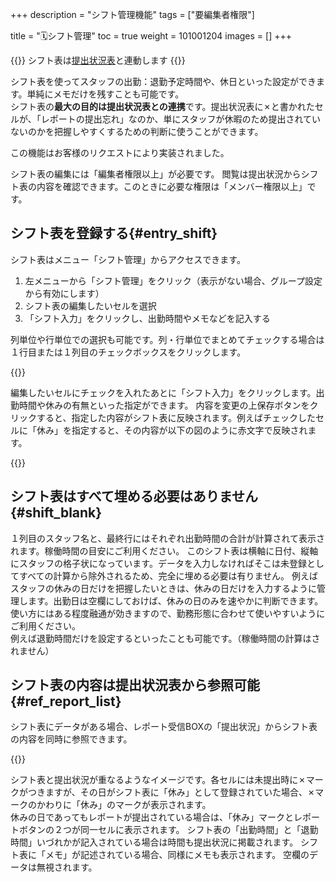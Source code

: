 +++
description = "シフト管理機能"
tags = ["要編集者権限"]

title = "🗓️シフト管理"
toc = true
weight = 101001204
images = []
+++

{{<info>}}
シフト表は[提出状況表](/docs/manual/read-report/list/)と連動します
{{</info>}}

シフト表を使ってスタッフの出勤：退勤予定時間や、休日といった設定ができます。単純にメモだけを残すことも可能です。  
シフト表の**最大の目的は提出状況表との連携**です。提出状況表に✗と書かれたセルが、「レポートの提出忘れ」なのか、単にスタッフが休暇のため提出されていないのかを把握しやすくするための判断に使うことができます。

この機能はお客様のリクエストにより実装されました。  

シフト表の編集には「編集者権限以上」が必要です。
閲覧は提出状況からシフト表の内容を確認できます。このときに必要な権限は「メンバー権限以上」です。

## シフト表を登録する{#entry_shift}

シフト表はメニュー「シフト管理」からアクセスできます。

1. 左メニューから「シフト管理」をクリック（表示がない場合、グループ設定から有効にします）
2. シフト表の編集したいセルを選択
3. 「シフト入力」をクリックし、出勤時間やメモなどを記入する

列単位や行単位での選択も可能です。列・行単位でまとめてチェックする場合は１行目または１列目のチェックボックスをクリックします。

{{<icatch filename="shift-board" msg="シフト表には欠勤や労働時間を入力できます。タイムカードと異なり、あくまでも「予定」です">}}


編集したいセルにチェックを入れたあとに「シフト入力」をクリックします。出勤時間や休みの有無といった指定ができます。
内容を変更の上保存ボタンをクリックすると、指定した内容がシフト表に反映されます。例えばチェックしたセルに「休み」を指定すると、その内容が以下の図のように赤文字で反映されます。


{{<icatch filename="update-shift-board" msg="例えば休みを入れて見ました">}}


## シフト表はすべて埋める必要はありません{#shift_blank}

１列目のスタッフ名と、最終行にはそれぞれ出勤時間の合計が計算されて表示されます。稼働時間の目安にご利用ください。
このシフト表は横軸に日付、縦軸にスタッフの格子状になっています。データを入力しなければそこは未登録としてすべての計算から除外されるため、完全に埋める必要は有りません。
例えばスタッフの休みの日だけを把握したいときは、休みの日だけを入力するように管理します。出勤日は空欄にしておけば、休みの日のみを速やかに判断できます。
使い方にはある程度融通が効きますので、勤務形態に合わせて使いやすいようにご利用ください。  
例えば退勤時間だけを設定するといったことも可能です。（稼働時間の計算はされません）




## シフト表の内容は提出状況表から参照可能{#ref_report_list}

シフト表にデータがある場合、レポート受信BOXの「提出状況」からシフト表の内容を同時に参照できます。


{{<icatch filename="report-list" msg="休などをセットすれば提出状況表からも見れるので提出忘れか休みか判別しやすくなります">}}

シフト表と提出状況が重なるようなイメージです。各セルには未提出時に✗マークがつきますが、その日がシフト表に「休み」として登録されていた場合、✗マークのかわりに「休み」のマークが表示されます。  
休みの日であってもレポートが提出されている場合は、「休み」マークとレポートボタンの２つが同一セルに表示されます。
シフト表の「出勤時間」と「退勤時間」いづれかが記入されている場合は時間も提出状況に掲載されます。
シフト表に「メモ」が記述されている場合、同様にメモも表示されます。
空欄のデータは無視されます。

